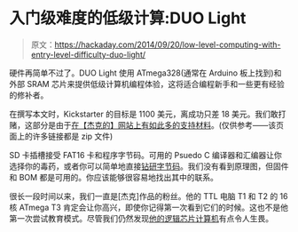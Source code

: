 # 入门级难度的低级计算:DUO Light

> 原文：<https://hackaday.com/2014/09/20/low-level-computing-with-entry-level-difficulty-duo-light/>

硬件再简单不过了。DUO Light 使用 ATmega328(通常在 Arduino 板上找到)和外部 SRAM 芯片来提供低级计算机编程体验，这将适合编程新手和一些更有经验的修补者。

在撰写本文时，Kickstarter 的目标是 1100 美元，离成功只差 18 美元。我们敢打赌，这部分是由于[在【杰克的】网站上有如此多的支持材料](http://www.ostracodfiles.com/light/menu.html)。(仅供参考——该页面上的许多链接都是 zip 文件)

SD 卡插槽接受 FAT16 卡和程序字节码。可用的 Psuedo C 编译器和汇编器让你选择你的毒药，或者你可以简单地直接[钻研字节码](http://www.ostracodfiles.com/light/DLBC.txt)。我们没有看到原理图，但固件和 BOM 都是可用的。你应该能够很容易地找出其中的联系。

很长一段时间以来，我们一直是[杰克]作品的粉丝。他的 TTL 电脑 T1 和 T2 的 16 核 ATmega T3 肯定会让你高兴，即使你记得第一次看到它们的时候。这也不是他第一次尝试教育模式。尽管我们仍然发现[他的逻辑芯片计算机](http://hackaday.com/2013/11/03/duo-basic-an-all-logic-chip-educational-computer/)有点令人生畏。